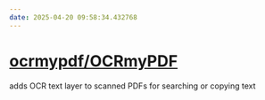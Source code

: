```yaml
---
date: 2025-04-20 09:58:34.432768
---
```


# [ocrmypdf/OCRmyPDF](https://github.com/ocrmypdf/OCRmyPDF)

adds OCR text layer to scanned PDFs for searching or copying text
